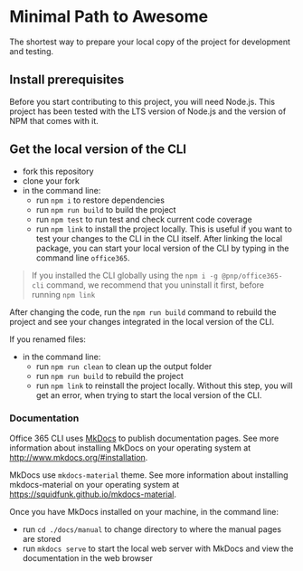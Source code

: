 # Minimal Path to Awesome

The shortest way to prepare your local copy of the project for development and testing.

## Install prerequisites

Before you start contributing to this project, you will need Node.js. This project has been tested with the LTS version of Node.js and the version of NPM that comes with it.

## Get the local version of the CLI

- fork this repository
- clone your fork
- in the command line:
  - run `npm i` to restore dependencies
  - run `npm run build` to build the project
  - run `npm test` to run test and check current code coverage
  - run `npm link` to install the project locally. This is useful if you want to test your changes to the CLI in the CLI itself. After linking the local package, you can start your local version of the CLI by typing in the command line `office365`.

> If you installed the CLI globally using the `npm i -g @pnp/office365-cli` command, we recommend that you uninstall it first, before running `npm link`

After changing the code, run the `npm run build` command to rebuild the project and see your changes integrated in the local version of the CLI.

If you renamed files:

- in the command line:
  - run `npm run clean` to clean up the output folder
  - run `npm run build` to rebuild the project
  - run `npm link` to reinstall the project locally. Without this step, you will get an error, when trying to start the local version of the CLI.

### Documentation

Office 365 CLI uses [MkDocs](http://www.mkdocs.org) to publish documentation pages. See more information about installing MkDocs on your operating system at http://www.mkdocs.org/#installation.

MkDocs use `mkdocs-material` theme. See more information about installing mkdocs-material on your operating system at https://squidfunk.github.io/mkdocs-material.

Once you have MkDocs installed on your machine, in the command line:

- run `cd ./docs/manual` to change directory to where the manual pages are stored
- run `mkdocs serve` to start the local web server with MkDocs and view the documentation in the web browser